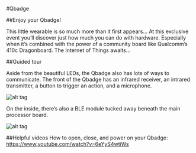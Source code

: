 #Qbadge

##Enjoy your Qbadge!

This little wearable is so much more than it first appears… At this exclusive event you’ll discover just how much you can do with hardware. Especially when it’s combined with the power of a community board like Qualcomm’s 410c Dragonboard. The Internet of Things awaits… 

##Guided tour

Aside from the beautiful LEDs, the Qbadge also has lots of ways to communicate. The front of the Qbadge has an infrared receiver, an intrared transmitter, a button to trigger an action, and a microphone. 

![alt tag](http://imgur.com/TSINq4r)

On the inside, there’s also a BLE module tucked away beneath the main processor board.

![alt tag](http://imgur.com/JZkmjEx)

##Helpful videos
How to open, close, and power on your Qbadge:
https://www.youtube.com/watch?v=6eYyS4wtiWs
